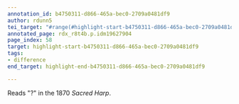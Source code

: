 ```yaml
---
annotation_id: b4750311-d866-465a-bec0-2709a0481df9
author: rdunn5
tei_target: "#range(#highlight-start-b4750311-d866-465a-bec0-2709a0481df9, #highlight-end-b4750311-d866-465a-bec0-2709a0481df9)"
annotated_page: rdx_r8t4b.p.idm19627904
page_index: 58
target: highlight-start-b4750311-d866-465a-bec0-2709a0481df9
tags:
- difference
end_target: highlight-end-b4750311-d866-465a-bec0-2709a0481df9

---
```

Reads "?" in the 1870 *Sacred Harp*.